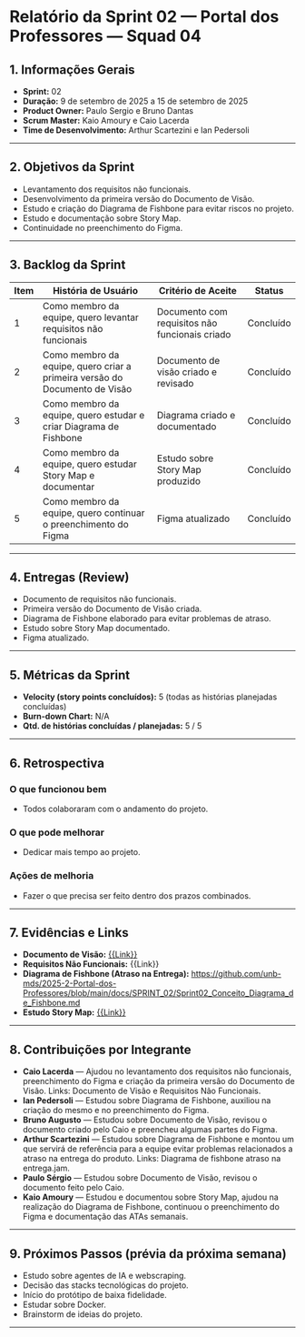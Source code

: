 # Relatório da Sprint 02 — Portal dos Professores — Squad 04

## 1. Informações Gerais

* **Sprint:** 02  
* **Duração:** 9 de setembro de 2025 a 15 de setembro de 2025  
* **Product Owner:** Paulo Sergio e Bruno Dantas  
* **Scrum Master:** Kaio Amoury e Caio Lacerda  
* **Time de Desenvolvimento:** Arthur Scartezini e Ian Pedersoli  

---

## 2. Objetivos da Sprint

* Levantamento dos requisitos não funcionais.  
* Desenvolvimento da primeira versão do Documento de Visão.  
* Estudo e criação do Diagrama de Fishbone para evitar riscos no projeto.  
* Estudo e documentação sobre Story Map.  
* Continuidade no preenchimento do Figma.  

---

## 3. Backlog da Sprint

| Item | História de Usuário | Critério de Aceite | Status |
| ---- | ------------------- | ----------------- | ------- |
| 1 | Como membro da equipe, quero levantar requisitos não funcionais | Documento com requisitos não funcionais criado | Concluído |
| 2 | Como membro da equipe, quero criar a primeira versão do Documento de Visão | Documento de visão criado e revisado | Concluído |
| 3 | Como membro da equipe, quero estudar e criar Diagrama de Fishbone | Diagrama criado e documentado | Concluído |
| 4 | Como membro da equipe, quero estudar Story Map e documentar | Estudo sobre Story Map produzido | Concluído |
| 5 | Como membro da equipe, quero continuar o preenchimento do Figma | Figma atualizado | Concluído |

---

## 4. Entregas (Review)

* Documento de requisitos não funcionais.  
* Primeira versão do Documento de Visão criada.  
* Diagrama de Fishbone elaborado para evitar problemas de atraso.  
* Estudo sobre Story Map documentado.  
* Figma atualizado.  

---

## 5. Métricas da Sprint

* **Velocity (story points concluídos):** 5 (todas as histórias planejadas concluídas)  
* **Burn-down Chart:** N/A  
* **Qtd. de histórias concluídas / planejadas:** 5 / 5  

---

## 6. Retrospectiva

### O que funcionou bem
* Todos colaboraram com o andamento do projeto.  

### O que pode melhorar
* Dedicar mais tempo ao projeto.  

### Ações de melhoria
* Fazer o que precisa ser feito dentro dos prazos combinados.  

---

## 7. Evidências e Links

* **Documento de Visão:** [{{Link}}  ](https://github.com/unb-mds/2025-2-Portal-dos-Professores/blob/main/docs/SPRINT_02/Sprint02_Documento_de_Vis%C3%A3o.md)
* **Requisitos Não Funcionais:** {{Link}}  
* **Diagrama de Fishbone (Atraso na Entrega):** https://github.com/unb-mds/2025-2-Portal-dos-Professores/blob/main/docs/SPRINT_02/Sprint02_Conceito_Diagrama_de_Fishbone.md
* **Estudo Story Map:** [{{Link}}](https://github.com/unb-mds/2025-2-Portal-dos-Professores/blob/main/docs/SPRINT_02/Sprint02_Story_Map.md)  

---

## 8. Contribuições por Integrante

- **Caio Lacerda** — Ajudou no levantamento dos requisitos não funcionais, preenchimento do Figma e criação da primeira versão do Documento de Visão. Links: Documento de Visão e Requisitos Não Funcionais.  
- **Ian Pedersoli** — Estudou sobre Diagrama de Fishbone, auxiliou na criação do mesmo e no preenchimento do Figma.  
- **Bruno Augusto** — Estudou sobre Documento de Visão, revisou o documento criado pelo Caio e preencheu algumas partes do Figma. 
- **Arthur Scartezini** — Estudou sobre Diagrama de Fishbone e montou um que servirá de referência para a equipe evitar problemas relacionados a atraso na entrega do produto. Links: Diagrama de fishbone atraso na entrega.jam.  
- **Paulo Sérgio** — Estudou sobre Documento de Visão, revisou o documento feito pelo Caio. 
- **Kaio Amoury** — Estudou e documentou sobre Story Map, ajudou na realização do Diagrama de Fishbone, continuou o preenchimento do Figma e documentação das ATAs semanais. 

---

## 9. Próximos Passos (prévia da próxima semana)

- Estudo sobre agentes de IA e webscraping.  
- Decisão das stacks tecnológicas do projeto.  
- Início do protótipo de baixa fidelidade.  
- Estudar sobre Docker.  
- Brainstorm de ideias do projeto.  

---

